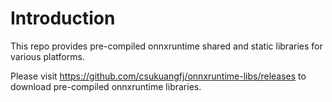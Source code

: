 # Introduction

This repo provides pre-compiled onnxruntime shared and static libraries
for various platforms.

Please visit https://github.com/csukuangfj/onnxruntime-libs/releases
to download pre-compiled onnxruntime libraries.
